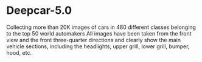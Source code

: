 # Deepcar-5.0
Collecting more than 20K images of cars in 480 different classes belonging to the top 50 world automakers
All images have been taken from the front view and the front three-quarter directions and clearly show the main vehicle sections, including the headlights, upper grill, lower grill, bumper, hood, etc. 
